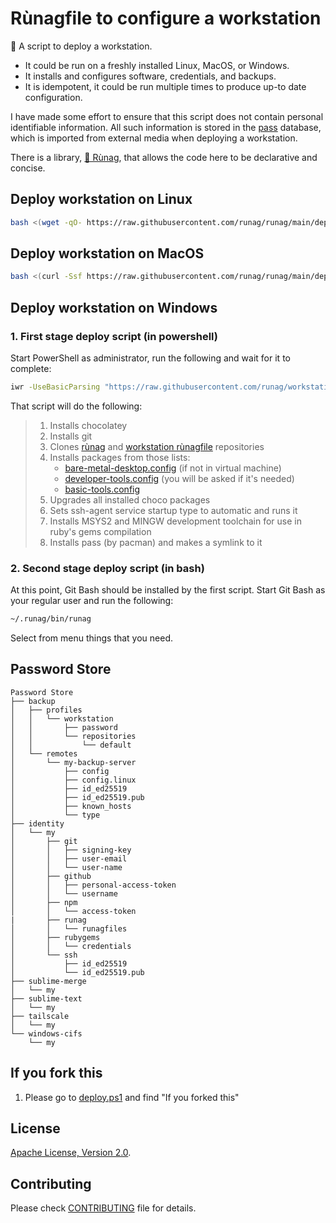 <!--
Copyright 2012-2022 Rùnag project contributors

Licensed under the Apache License, Version 2.0 (the "License");
you may not use this file except in compliance with the License.
You may obtain a copy of the License at

    http://www.apache.org/licenses/LICENSE-2.0

Unless required by applicable law or agreed to in writing, software
distributed under the License is distributed on an "AS IS" BASIS,
WITHOUT WARRANTIES OR CONDITIONS OF ANY KIND, either express or implied.
See the License for the specific language governing permissions and
limitations under the License.
-->

# Rùnagfile to configure a workstation

🧡 A script to deploy a workstation.

* It could be run on a freshly installed Linux, MacOS, or Windows.
* It installs and configures software, credentials, and backups.
* It is idempotent, it could be run multiple times to produce up-to date configuration.

I have made some effort to ensure that this script does not contain personal identifiable information. All such information is stored in the [pass](https://www.passwordstore.org/) database, which is imported from external media when deploying a workstation.

There is a library, [💜 Rùnag](https://github.com/runag/runag), that allows the code here to be declarative and concise.

## Deploy workstation on Linux

```sh
bash <(wget -qO- https://raw.githubusercontent.com/runag/runag/main/deploy.sh) add runag/workstation-runagfile run
```


## Deploy workstation on MacOS 

```sh
bash <(curl -Ssf https://raw.githubusercontent.com/runag/runag/main/deploy.sh) add runag/workstation-runagfile run
```


## Deploy workstation on Windows 

### 1. First stage deploy script (in powershell)

Start PowerShell as administrator, run the following and wait for it to complete:

```sh
iwr -UseBasicParsing "https://raw.githubusercontent.com/runag/workstation-runagfile/main/deploy.ps1" | iex
```

That script will do the following:

> 1. Installs chocolatey
> 2. Installs git
> 3. Clones [rùnag](https://github.com/runag/runag) and [workstation rùnagfile](https://github.com/runag/workstation-runagfile) repositories
> 4. Installs packages from those lists:
>    * [bare-metal-desktop.config](lib/choco/bare-metal-desktop.config) (if not in virtual machine)
>    * [developer-tools.config](lib/choco/developer-tools.config) (you will be asked if it's needed)
>    * [basic-tools.config](lib/choco/basic-tools.config)
> 7. Upgrades all installed choco packages
> 8. Sets ssh-agent service startup type to automatic and runs it
> 9. Installs MSYS2 and MINGW development toolchain for use in ruby's gems compilation
> 11. Installs pass (by pacman) and makes a symlink to it

### 2. Second stage deploy script (in bash)

At this point, Git Bash should be installed by the first script. Start Git Bash as your regular user and run the following:

```sh
~/.runag/bin/runag
```

Select from menu things that you need.

## Password Store

```
Password Store
├── backup
│   ├── profiles
│   │   └── workstation
│   │       ├── password
│   │       └── repositories
│   │           └── default
│   └── remotes
│       └── my-backup-server
│           ├── config
│           ├── config.linux
│           ├── id_ed25519
│           ├── id_ed25519.pub
│           ├── known_hosts
│           └── type
├── identity
│   └── my
│       ├── git
│       │   ├── signing-key
│       │   ├── user-email
│       │   └── user-name
│       ├── github
│       │   ├── personal-access-token
│       │   └── username
│       ├── npm
│       │   └── access-token
|       ├── runag
│       │   └── runagfiles
│       ├── rubygems
│       │   └── credentials
│       └── ssh
│           ├── id_ed25519
│           └── id_ed25519.pub
├── sublime-merge
│   └── my
├── sublime-text
│   └── my
├── tailscale
│   └── my
└── windows-cifs
    └── my
```

## If you fork this

1. Please go to [deploy.ps1](deploy.ps1) and find "If you forked this"


## License

[Apache License, Version 2.0](LICENSE).

## Contributing

Please check [CONTRIBUTING](CONTRIBUTING.md) file for details.
